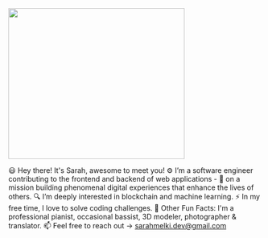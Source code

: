 <div id="header" >
  <img src="https://media3.giphy.com/media/PgLLtnqHts1woXeKpy/giphy.gif?cid=ecf05e47ntxals2p2ym2p94zx3zaqzm97hgz2rrfh8yd3ien&rid=giphy.gif&ct=s" width="350" height="300"/>
</div>


😃 Hey there! It's Sarah, awesome to meet you!
⚙️ I’m a software engineer contributing to the frontend and backend of web applications -
💫 on a mission building phenomenal digital experiences that enhance the lives of others.
🔍 I’m deeply interested in blockchain and machine learning.
⚡️  In my free time, I love to solve coding challenges.
🧩 Other Fun Facts: I'm a professional pianist, occasional bassist, 3D modeler, photographer & translator.
📫 Feel free to reach out -> sarahmelki.dev@gmail.com

<!---
SarahMelki/SarahMelki is a ✨ special ✨ repository because its `README.md` (this file) appears on your GitHub profile.
You can click the Preview link to take a look at your changes.
--->
